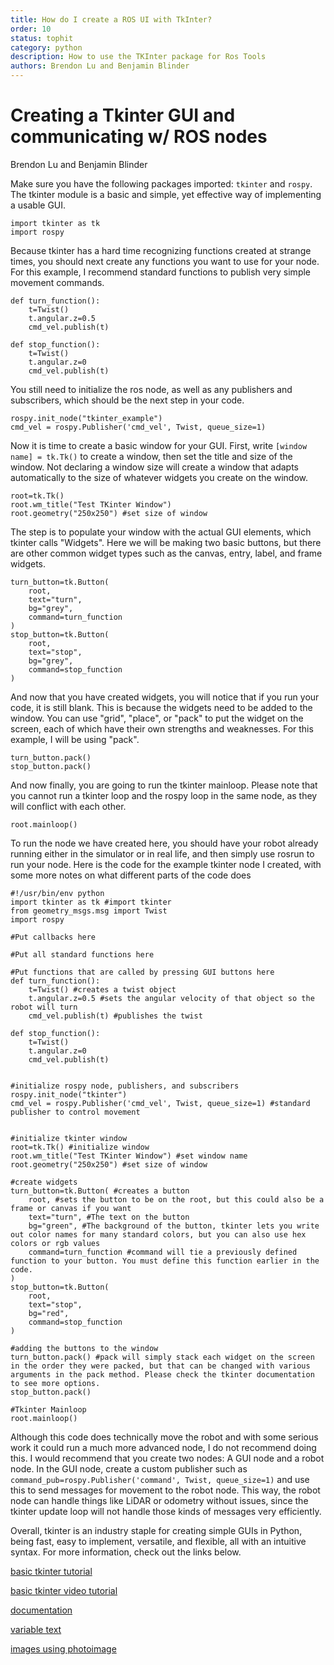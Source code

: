 ```yaml
---
title: How do I create a ROS UI with TkInter?
order: 10
status: tophit
category: python
description: How to use the TKInter package for Ros Tools
authors: Brendon Lu and Benjamin Blinder
---
```

# Creating a Tkinter GUI and communicating w/ ROS nodes

Brendon Lu and Benjamin Blinder

Make sure you have the following packages imported: `tkinter` and `rospy`. The tkinter module is a basic and simple, yet effective way of implementing a usable GUI.

```
import tkinter as tk
import rospy
```

Because tkinter has a hard time recognizing functions created at strange times, you should next create any functions you want to use for your node. For this example, I recommend standard functions to publish very simple movement commands.

```
def turn_function():
    t=Twist()
    t.angular.z=0.5
    cmd_vel.publish(t)

def stop_function():
    t=Twist()
    t.angular.z=0
    cmd_vel.publish(t)
```

You still need to initialize the ros node, as well as any publishers and subscribers, which should be the next step in your code.

```
rospy.init_node("tkinter_example")
cmd_vel = rospy.Publisher('cmd_vel', Twist, queue_size=1)
```

Now it is time to create a basic window for your GUI. First, write `[window name] = tk.Tk()` to create a window, then set the title and size of the window. Not declaring a window size will create a window that adapts automatically to the size of whatever widgets you create on the window.

```
root=tk.Tk()
root.wm_title("Test TKinter Window")
root.geometry("250x250") #set size of window
```

The step is to populate your window with the actual GUI elements, which tkinter calls "Widgets". Here we will be making two basic buttons, but there are other common widget types such as the canvas, entry, label, and frame widgets.
```
turn_button=tk.Button(
    root,
    text="turn",
    bg="grey",
    command=turn_function
)
stop_button=tk.Button(
    root,
    text="stop",
    bg="grey",
    command=stop_function
)
```

And now that you have created widgets, you will notice that if you run your code, it is still blank. This is because the widgets need to be added to the window. You can use "grid", "place", or "pack" to put the widget on the screen, each of which have their own strengths and weaknesses. For this example, I will be using "pack".

```
turn_button.pack()
stop_button.pack()
```

And now finally, you are going to run the tkinter mainloop. Please note that you cannot run a tkinter loop and the rospy loop in the same node, as they will conflict with each other.

```
root.mainloop()
```

To run the node we have created here, you should have your robot already running either in the simulator or in real life, and then simply use rosrun to run your node. 
Here is the code for the example tkinter node I created, with some more notes on what different parts of the code does

```
#!/usr/bin/env python
import tkinter as tk #import tkinter
from geometry_msgs.msg import Twist
import rospy

#Put callbacks here

#Put all standard functions here

#Put functions that are called by pressing GUI buttons here
def turn_function():
    t=Twist() #creates a twist object
    t.angular.z=0.5 #sets the angular velocity of that object so the robot will turn
    cmd_vel.publish(t) #publishes the twist

def stop_function():
    t=Twist()
    t.angular.z=0
    cmd_vel.publish(t)


#initialize rospy node, publishers, and subscribers
rospy.init_node("tkinter")
cmd_vel = rospy.Publisher('cmd_vel', Twist, queue_size=1) #standard publisher to control movement


#initialize tkinter window
root=tk.Tk() #initialize window
root.wm_title("Test TKinter Window") #set window name
root.geometry("250x250") #set size of window

#create widgets
turn_button=tk.Button( #creates a button
    root, #sets the button to be on the root, but this could also be a frame or canvas if you want
    text="turn", #The text on the button
    bg="green", #The background of the button, tkinter lets you write out color names for many standard colors, but you can also use hex colors or rgb values
    command=turn_function #command will tie a previously defined function to your button. You must define this function earlier in the code.
)
stop_button=tk.Button(
    root,
    text="stop",
    bg="red",
    command=stop_function
)

#adding the buttons to the window
turn_button.pack() #pack will simply stack each widget on the screen in the order they were packed, but that can be changed with various arguments in the pack method. Please check the tkinter documentation to see more options.
stop_button.pack()

#Tkinter Mainloop
root.mainloop()
```
Although this code does technically move the robot and with some serious work it could run a much more advanced node, I do not recommend doing this. I would recommend that you create two nodes: A GUI node and a robot node. In the GUI node, create a custom publisher such as `command_pub=rospy.Publisher('command', Twist, queue_size=1)` and use this to send messages for movement to the robot node. This way, the robot node can handle things like LiDAR or odometry without issues, since the tkinter update loop will not handle those kinds of messages very efficiently.


Overall, tkinter is an industry staple for creating simple GUIs in Python, being fast, easy to implement, versatile, and flexible, all with an intuitive syntax. For more information, check out the links below.

[basic tkinter tutorial](https://www.geeksforgeeks.org/python-gui-tkinter/)

[basic tkinter video tutorial](https://www.youtube.com/watch?v=itRLRfuL_PQ)

[documentation](https://docs.python.org/3/library/tk.html)

[variable text](https://stackoverflow.com/questions/2603169/update-tkinter-label-from-variable)

[images using photoimage](https://www.pythontutorial.net/tkinter/tkinter-photoimage/)
